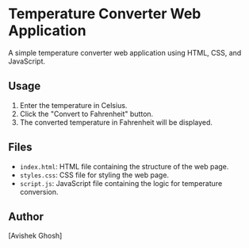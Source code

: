 # Temperature Converter Web Application 

A simple temperature converter web application using HTML, CSS, and JavaScript.

## Usage

1. Enter the temperature in Celsius.
2. Click the "Convert to Fahrenheit" button.
3. The converted temperature in Fahrenheit will be displayed.

## Files

- `index.html`: HTML file containing the structure of the web page.
- `styles.css`: CSS file for styling the web page.
- `script.js`: JavaScript file containing the logic for temperature conversion.

## Author

[Avishek Ghosh]
